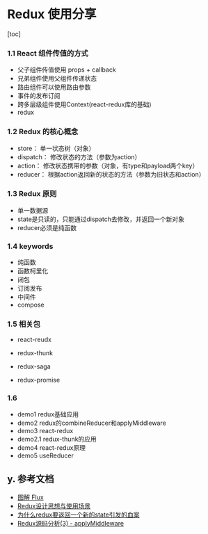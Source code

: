 # Redux 使用分享

[toc]

### 1.1 React 组件传值的方式
- 父子组件传值使用 props + callback
- 兄弟组件使用父组件传递状态
- 路由组件可以使用路由参数
- 事件的发布订阅
- 跨多层级组件使用Context(react-redux库的基础)
- redux

### 1.2 Redux 的核心概念
- store： 单一状态树（对象）
- dispatch： 修改状态的方法（参数为action）
- action： 修改状态携带的参数（对象，有type和payload两个key）
- reducer： 根据action返回新的状态的方法（参数为旧状态和action）

### 1.3 Redux 原则
- 单一数据源
- state是只读的，只能通过dispatch去修改，并返回一个新对象
- reducer必须是纯函数

### 1.4 keywords
- 纯函数
- 函数柯里化
- 闭包
- 订阅发布
- 中间件
- compose

### 1.5 相关包
- react-reudx

- redux-thunk
- redux-saga
- redux-promise

### 1.6 
- demo1 redux基础应用
- demo2 redux的combineReducer和applyMiddleware
- demo3 react-redux
- demo2.1 redux-thunk的应用
- demo4 react-redux原理
- demo5 useReducer



## y. 参考文档
- [图解 Flux](https://zhuanlan.zhihu.com/p/20263396)
- [Redux设计思想与使用场景](https://segmentfault.com/a/1190000015367584)
- [为什么redux要返回一个新的state引发的血案](https://juejin.im/post/5c1b6925e51d455ac91d6bac)
- [Redux源码分析(3) - applyMiddleware](https://juejin.im/post/5ea0165ef265da47b177ac6f)
